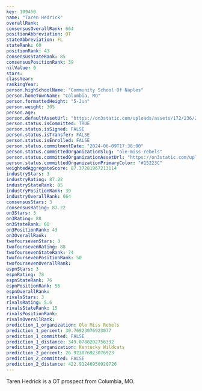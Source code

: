 ```yaml
---
key: 109450
name: "Taren Hedrick"
overallRank: 
consensusOverallRank: 664
positionAbbreviation: OT
stateAbbreviation: FL
stateRank: 60
positionRank: 43
consensusStateRank: 85
consensusPositionRank: 39
nilValue: 0
stars: 
classYear: 
rankingYear: 
person.highSchoolName: "Community School Of Naples"
person.homeTownName: "Columbia, MO"
person.formattedHeight: "5-Jun"
person.weight: 305
person.age: 
person.defaultAssetUrl: "https://on3static.com/uploads/assets/172/236/236172.png"
person.status.isCommitted: TRUE
person.status.isSigned: FALSE
person.status.isTransfer: FALSE
person.status.isEnrolled: FALSE
person.status.commitmentDate: "2024-06-09T17:38:00"
person.status.committedOrganizationSlug: "ole-miss-rebels"
person.status.committedOrganizationAssetUrl: "https://on3static.com/uploads/assets/130/150/150130.svg"
person.status.committedOrganizationPrimaryColor: "#15223C"
weightedAggregateScore: 87.37281967213114
industryStars: 3
industryRating: 87.22
industryStateRank: 85
industryPositionRank: 39
industryOverallRank: 664
consensusStars: 3
consensusRating: 87.22
on3Stars: 3
on3Rating: 88
on3StateRank: 60
on3PositionRank: 43
on3OverallRank: 
twofoursevenStars: 3
twofoursevenRating: 88
twofoursevenStateRank: 74
twofoursevenPositionRank: 50
twofoursevenOverallRank: 
espnStars: 3
espnRating: 78
espnStateRank: 76
espnPositionRank: 56
espnOverallRank: 
rivalsStars: 3
rivalsRating: 5.6
rivalsStateRank: 15
rivalsPositionRank: 
rivalsOverallRank: 
prediction_1_organization: Ole Miss Rebels
prediction_1_percent: 30.76923076923077
prediction_1_committed: FALSE
prediction_1_distance: 349.0788202756332
prediction_2_organization: Kentucky Wildcats
prediction_2_percent: 26.923076923076923
prediction_2_committed: FALSE
prediction_2_distance: 422.91246950920726
---
```

Taren Hedrick is a OT prospect from Columbia, MO.